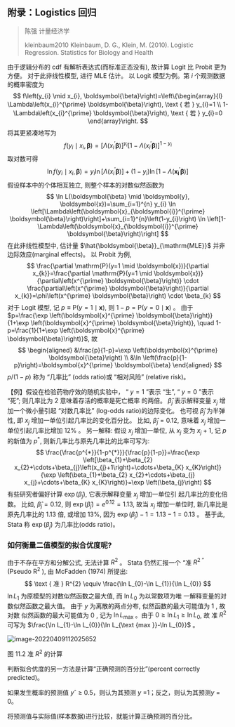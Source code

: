 ## 附录：Logistics 回归

> 陈强 计量经济学
>
> kleinbaum2010 Kleinbaum, D. G.,  Klein, M. (2010). Logistic Regression. Statistics for Biology and Health

由于逻辑分布的 cdf 有解析表达式(而标准正态没有), 故计算 Logit 比 Probit 更为方便。
对于此非线性模型, 进行 MLE 估计。
以 Logit 模型为例。第 $i$ 个观测数据的概率密度为
$$
f\left(y_{i} \mid x_{i}, \boldsymbol{\beta}\right)=\left\{\begin{array}{l}
\Lambda\left(x_{i}^{\prime} \boldsymbol{\beta}\right), \text { 若 } y_{i}=1 \\
1-\Lambda\left(x_{i}^{\prime} \boldsymbol{\beta}\right), \text { 若 } y_{i}=0
\end{array}\right.
$$
将其更紧凑地写为
$$
f\left(y_{i} \mid x_{i}, \boldsymbol{\beta}\right)=\left[\Lambda\left(x_{i}^{\prime} \boldsymbol{\beta}\right)\right]^{y_{i}}\left[1-\Lambda\left(x_{i}^{\prime} \boldsymbol{\beta}\right)\right]^{1-y_{i}}
$$
取对数可得
$$
\ln f\left(y_{i} \mid x_{i}, \boldsymbol{\beta}\right)=y_{i} \ln \left[\Lambda\left(x_{i}^{\prime} \boldsymbol{\beta}\right)\right]+\left(1-y_{i}\right) \ln \left[1-\Lambda\left(\boldsymbol{x}_{\boldsymbol{i}}^{\prime} \boldsymbol{\beta}\right)\right]
$$
假设样本中的个体相互独立, 则整个样本的对数似然函数为
$$
\ln L(\boldsymbol{\beta} \mid \boldsymbol{y}, \boldsymbol{x})=\sum_{i=1}^{n} y_{i} \ln \left[\Lambda\left(\boldsymbol{x}_{\boldsymbol{i}}^{\prime} \boldsymbol{\beta}\right)\right]+\sum_{i=1}^{n}\left(1-y_{i}\right) \ln \left[1-\Lambda\left(\boldsymbol{x}_{\boldsymbol{i}}^{\prime} \boldsymbol{\beta}\right)\right]
$$
在此非线性模型中, 估计量 $\hat{\boldsymbol{\beta}}_{\mathrm{MLE}}$ 并非边际效应(marginal effects)。 以 Probit 为例,
$$
\frac{\partial \mathrm{P}(y=1 \mid \boldsymbol{x})}{\partial x_{k}}=\frac{\partial \mathrm{P}(y=1 \mid \boldsymbol{x})}{\partial\left(x^{\prime} \boldsymbol{\beta}\right)} \cdot \frac{\partial\left(x^{\prime} \boldsymbol{\beta}\right)}{\partial x_{k}}=\phi\left(x^{\prime} \boldsymbol{\beta}\right) \cdot \beta_{k}
$$
对于 Logit 模型, 记 $p \equiv \mathrm{P}(y=1 \mid \boldsymbol{x})$, 则 $1-p=\mathrm{P}(y=0 \mid \boldsymbol{x})$ 。
由于 $p=\frac{\exp \left(\boldsymbol{x}^{\prime} \boldsymbol{\beta}\right)}{1+\exp \left(\boldsymbol{x}^{\prime} \boldsymbol{\beta}\right)}, \quad 1-p=\frac{1}{1+\exp \left(\boldsymbol{x}^{\prime} \boldsymbol{\beta}\right)}$, 故
$$
\begin{aligned}
&\frac{p}{1-p}=\exp \left(\boldsymbol{x}^{\prime} \boldsymbol{\beta}\right) \\
&\ln \left(\frac{p}{1-p}\right)=\boldsymbol{x}^{\prime} \boldsymbol{\beta}
\end{aligned}
$$
$p /(1-p)$ 称为 “几率比” (odds ratio)或 “相对风险” (relative risk)。



【例】假设在检验药物疗效的随机实验中， “ $y=1$ ”表示 “生”, “ $y=0$ ”表示 “死”; 则几率比为 2 意味着存活的概率是死亡概率 的两倍。
$\hat{\beta}_{j}$ 表示解释变量 $x_{j}$ 增加一个微小量引起 “对数几率比” (log-odds ratio)的边际变化。
也可视 $\hat{\beta}_{j}$ 为半弹性, 即 $x_{j}$ 增加一单位引起几率比的变化百分比。 比如, $\hat{\beta}_{j}=0.12$, 意味着 $x_{j}$ 增加一单位引起几率比增加 $12 \%$ 。
另一解释: 假设 $x_{j}$ 增加一单位, 从 $x_{j}$ 变为 $x_{j}+1$, 记 $p$ 的新值为 $p^{*}$, 则新几率比与原先几率比的比率可写为:
$$
\frac{\frac{p^{*}}{1-p^{*}}}{\frac{p}{1-p}}=\frac{\exp \left[\beta_{1}+\beta_{2} x_{2}+\cdots+\beta_{j}\left(x_{j}+1\right)+\cdots+\beta_{K} x_{K}\right]}{\exp \left(\beta_{1}+\beta_{2} x_{2}+\cdots+\beta_{j} x_{j}+\cdots+\beta_{K} x_{K}\right)}=\exp \left(\beta_{j}\right)
$$
有些研究者偏好计算 $\exp \left(\hat{\beta}_{j}\right)$, 它表示解释变量 $x_{j}$ 增加一单位引 起几率比的变化倍数。
比如, $\hat{\beta}_{j}=0.12$, 则 $\exp \left(\hat{\beta}_{j}\right)=e^{0.12}=1.13$, 故当 $x_{j}$ 增加一单位时, 新几率比是原先几率比的 $1.13$ 倍, 或增加 $13 \%$, 因为 $\exp \left(\hat{\beta}_{j}\right)-1=1.13-1=0.13$ 。
基于此, Stata 称 $\exp \left(\hat{\beta}_{j}\right)$ 为几率比(odds ratio)。



### 如何衡量二值模型的拟合优度呢?

由于不存在平方和分解公式, 无法计算 $R^{2}$ 。
Stata 仍然汇报一个 “准 $R^{2 \text { ” }}$ (Pseudo $\mathrm{R}^{2}$ ), 由 McFadden (1974) 所提出:
$$
\text { 准 } R^{2} \equiv \frac{\ln L_{0}-\ln L_{1}}{\ln L_{0}}
$$
$\ln L_{1}$ 为原模型的对数似然函数之最大值, 而 $\ln L_{0}$ 为以常数项为唯 一解释变量的对数似然函数之最大值。
由于 $y$ 为离散的两点分布, 似然函数的最大可能值为 1 , 故对数 似然函数的最大可能值为 0 , 记为 $\ln L_{\max }$ 。由于 $0 \geq \ln L_{1} \geq \ln L_{0}$, 故
准 $R^{2}$ 可写为 $\frac{\ln L_{1}-\ln L_{0}}{\ln L_{\text {max }}-\ln L_{0}}$ 。

![image-20220409112025652](https://hl-pic.oss-cn-hangzhou.aliyuncs.com/image-20220409112025652-16513109119661.png)

图 $11.2$ 准 $R^{2}$ 的计算

判断拟合优度的另一方法是计算“正确预测的百分比”(percent correctly predicted)。

如果发生概率的预测值 *y*ˆ $\ge$ 0.5，则认为其预测 *y* =1；反之，则认为其预测*y* = 0。

将预测值与实际值(样本数据)进行比较，就能计算正确预测的百分比。

